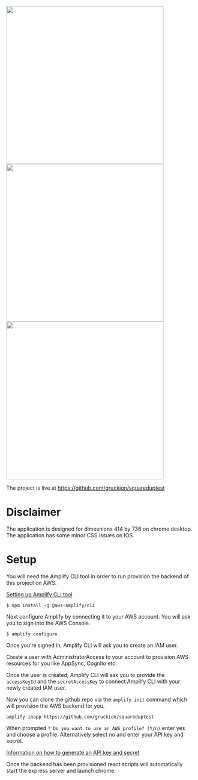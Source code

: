 <img width="419px" src="https://i.imgur.com/2In0IwT.png" />
<img width="419px" src="https://i.imgur.com/ptyFNx9.png" />
<img width="419px" src="https://i.imgur.com/TelMbOX.png" />

The project is live at https://github.com/gruckion/squareduptest

# Disclaimer

The application is designed for dimesnions 414 by 736 on chrome desktop. The application has some minor CSS issues on IOS.

# Setup

You will need the Amplify CLI tool in order to run provision the backend of this project on AWS.

[Setting up Amplify CLI tool](https://docs.amplify.aws/cli/start/install#install-and-configure-the-amplify-cli)

`$ npm install -g @aws-amplify/cli`

Next configure Amplify by connecting it to your AWS account. You will ask you to sign into the AWS Console.

`$ amplify configure`

Once you’re signed in, Amplify CLI will ask you to create an IAM user.

Create a user with AdministratorAccess to your account to provision AWS resources for you like AppSync, Cognito etc.

Once the user is created, Amplify CLI will ask you to provide the `accessKeyId` and the `secretAccessKey` to connect Amplify CLI with your newly created IAM user.

Now you can clone the github repo via the `amplify init` command which will provision the AWS backend for you.

`amplify inapp https://github.com/gruckion/squareduptest`

When prompted `? Do you want to use an AWS profile? (Y/n)` enter yes and choose a profile. Alternatively select no and enter your API key and secret.

[Information on how to generate an API key and secret](https://docs.aws.amazon.com/apigateway/latest/developerguide/api-gateway-setup-api-key-with-console.html)

Once the backend has been provisioned react scripts will automatically start the express server and launch chrome.
